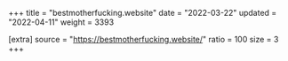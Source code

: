 +++
title = "bestmotherfucking.website"
date = "2022-03-22"
updated = "2022-04-11"
weight = 3393

[extra]
source = "https://bestmotherfucking.website/"
ratio = 100
size = 3
+++
